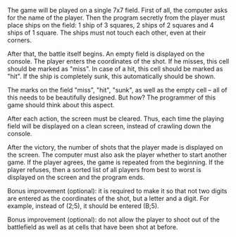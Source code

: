 The game will be played on a single 7x7 field. First of all, the computer asks for the name of the player. Then the program secretly from the player must place ships on the field: 1 ship of 3 squares, 2 ships of 2 squares and 4 ships of 1 square. The ships must not touch each other, even at their corners. 

After that, the battle itself begins. An empty field is displayed on the console. The player enters the coordinates of the shot. If he misses, this cell should be marked as "miss". In case of a hit, this cell should be marked as "hit". If the ship is completely sunk, this automatically should be shown.

The marks on the field "miss", "hit", "sunk", as well as the empty cell – all of this needs to be beautifully designed. But how? The programmer of this game should think about this aspect.

After each action, the screen must be cleared. Thus, each time the playing field will be displayed on a clean screen, instead of crawling down the console.

After the victory, the number of shots that the player made is displayed on the screen. The computer must also ask the player whether to start another game. If the player agrees, the game is repeated from the beginning. If the player refuses, then a sorted list of all players from best to worst is displayed on the screen and the program ends.                  

Bonus improvement (optional): it is required to make it so that not two digits are entered as the coordinates of the shot, but a letter and a digit. For example, instead of (2;5), it should be entered (B;5).

Bonus improvement (optional): do not allow the player to shoot out of the battlefield as well as at cells that have been shot at before.
